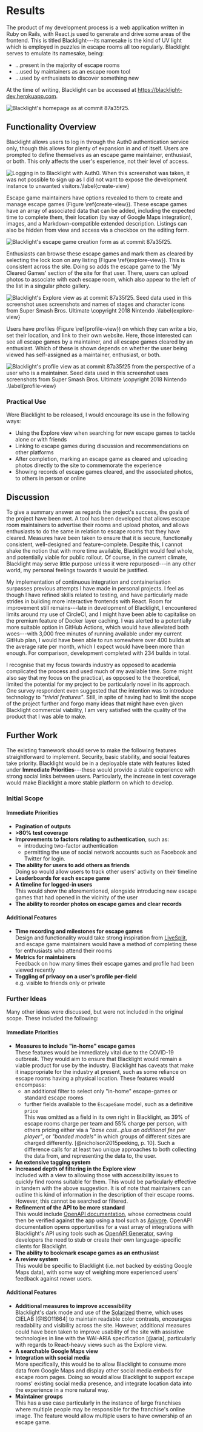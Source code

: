 # Results

<!--
The main results of your work should be presented, together with critical
discussion. The chapter should cover three things (although these would not be
used as section headings): 

Findings - present all the results (products, experimental findings, theories,
etc.) generated during the project. This may also include some off-topic
findings that were not expected, or which were side-effects of other
explorations.

Goals achieved - describes the degree to which the findings support the original
objectives laid out for the project. The goals may be partially or fully
achieved, or exceeded. An experimental project may prove, or disprove the
original thesis. A theoretical project may cover some or all of the example
cases. Note that reporting of failures to achieve goals is important since a
fundamental feature of the assessment procedures is that the processes (how you
went about your project) are often as important as the products of the project.

Further work - describes two things: firstly, new areas of investigation
prompted by developments in this project, and secondly parts of the current work
which were not completed due to time constraints and/or problems encountered.
-->

The product of my development process is a web application written in Ruby on
Rails, with React.js used to generate and drive some areas of the frontend. This
is titled Blacklight---its namesake is the kind of UV light which is employed in
puzzles in escape rooms all too regularly. Blacklight serves to emulate its
namesake, being:

- ...present in the majority of escape rooms
- ...used by maintainers as an escape room tool
- ...used by enthusiasts to discover something new

At the time of writing, Blacklight can be accessed at
https://blacklight-dev.herokuapp.com.

![Blacklight's homepage as at commit `87a35f25`.](blacklight-homepage.png)

## Functionality Overview

Blacklight allows users to log in through the Auth0 authentication service only,
though this allows for plenty of expansion in and of itself. Users are prompted
to define themselves as an escape game maintainer, enthusiast, or both. This
only affects the user's experience, not their level of access.

![Logging in to Blacklight with Auth0. When this screenshot was taken, it was
not possible to sign up as I did not want to expose the development instance to
unwanted visitors.\label{create-view}](blacklight-auth0.png)

Escape game maintainers have options revealed to them to create and manage
escape games (Figure \ref{create-view}). These escape games have an array of associated data that can be
added, including the expected time to complete them, their location (by way of
Google Maps integration), images, and a Markdown-compatible extended
description. Listings can also be hidden from view and access via a checkbox on
the editing form.

![Blacklight's escape game creation form as at commit `87a35f25`.](blacklight-create-escape-game.png)

Enthusiasts can browse these escape games and mark them as cleared by selecting
the lock icon on any listing (Figure \ref{explore-view}). This is consistent
across the site. Doing so adds the escape game to the 'My Cleared Games' section
of the site for that user. There, users can upload photos to associate with each
escape room, which also appear to the left of the list in a singular photo
gallery.

![Blacklight's Explore view as at commit `87a35f25`. Seed data used in this
screenshot uses screenshots and names of stages and character icons from *Super
Smash Bros. Ultimate* \copyright 2018 Nintendo
[^2].\label{explore-view}](blacklight-explore.png)

[^2]: Original Game: \copyright Nintendo / HAL Laboratory Inc.   
Characters: \copyright Nintendo / HAL Laboratory, Inc. / Pokémon. / Creatures
Inc. / GAME FREAK inc. / SHIGESATO ITOI / APE inc. / INTELLIGENT SYSTEMS /
Konami Digital Entertainment / SEGA / CAPCOM CO., LTD. / BANDAI NAMCO
Entertainment Inc. / MONOLITHSOFT / CAPCOM U.S.A., INC. / SQUARE ENIX CO., LTD.
/ ATLUS / Microsoft / SNK CORPORATION.

Users have profiles (Figure \ref{profile-view}) on which they can write a bio,
set their location, and link to their own website. Here, those interested can
see all escape games by a maintainer, and all escape games cleared by an
enthusiast. Which of these is shown depends on whether the user being viewed has
self-assigned as a maintainer, enthusiast, or both.

![Blacklight's profile view as at commit `87a35f25` from the perspective of a
user who is a maintainer. Seed data used in this screenshot uses screenshots
from *Super Smash Bros. Ultimate* \copyright 2018 Nintendo
[^2].\label{profile-view}](blacklight-profile.png)

### Practical Use

Were Blacklight to be released, I would encourage its use in the following ways:

- Using the Explore view when searching for new escape games to tackle alone or
  with friends
- Linking to escape games during discussion and recommendations on other
  platforms
- After completion, marking an escape game as cleared and uploading photos
  directly to the site to commemorate the experience
- Showing records of escape games cleared, and the associated photos, to others
  in person or online

## Discussion

To give a summary answer as regards the project's success, the goals of the
project have been met. A tool has been developed that allows escape room
maintainers to advertise their rooms and upload photos, and allows enthusiasts
to do the same in relation to escape rooms that they have cleared. Measures have
been taken to ensure that it is secure, functionally consistent, well-designed
and feature-complete. Despite this, I cannot shake the notion that with more
time available, Blacklight would feel whole, and potentially viable for public
rollout. Of course, in the current climate, Blacklight may serve little purpose
unless it were repurposed---in any other world, my personal feelings towards it
would be justified.

My implementation of continuous integration and containerisation surpasses
previous attempts I have made in personal projects. I feel as though I have
refined skills related to testing, and have particularly made strides in
building more interactive frontends with React. Room for improvement still
remains---late in development of Blacklight, I encountered limits around my use
of CircleCI, and I might have been able to capitalise on the premium feature of
Docker layer caching. I was alerted to a potentially more suitable option in
GitHub Actions, which would have alleviated both woes---with 3,000 free minutes
of running available under my current GitHub plan, I would have been able to run
somewhere over 400 builds at the average rate per month, which I expect would
have been more than enough. For comparison, development completed with 234
builds in total.

I recognise that my focus towards industry as opposed to academia complicated
the process and used much of my available time. Some might also say that my
focus on the practical, as opposed to the theoretical, limited the potential for
my project to be particularly novel in its approach. One survey respondent even
suggested that the intention was to introduce technology to *"trivial
features"*. Still, in spite of having had to limit the scope of the project
further and forgo many ideas that might have even given Blacklight commercial
viability, I am very satisfied with the quality of the product that I was able
to make.

## Further Work

The existing framework should serve to make the following features
straightforward to implement. Security, basic stability, and social features
take priority. Blacklight would be in a deployable state with features listed
under **Immediate Priorities**---these would provide a stable experience with
strong social links between users. Particularly, the increase in test coverage
would make Blacklight a more stable platform on which to develop.

### Initial Scope

#### Immediate Priorities

- **Pagination of outputs**
- **>80% test coverage**
- **Improvements to factors relating to authentication**, such as:
  - introducing two-factor authentication
  - permitting the use of social network accounts such as Facebook and Twitter
    for login.
- **The ability for users to add others as friends**   
  Doing so would allow users to track other users' activity on their timeline
- **Leaderboards for each escape game**
- **A timeline for logged-in users**   
  This would show the aforementioned, alongside introducing new escape games
  that had opened in the vicinity of the user
- **The ability to reorder photos on escape games and clear records**

#### Additional Features

- **Time recording and milestones for escape games**   
  Design and functionality would take strong inspiration from
  [LiveSplit](https://github.com/LiveSplit/LiveSplit), and escape game
  maintainers would have a method of completing these for enthusiasts who attend
  their rooms
- **Metrics for maintainers**   
  Feedback on how many times their escape games and
  profile had been viewed recently
- **Toggling of privacy on a user's profile per-field**   
  e.g. visible to friends only or private

### Further Ideas

Many other ideas were discussed, but were not included in the original scope.
These included the following:

#### Immediate Priorities

- **Measures to include "in-home" escape games**   
  These features would be immediately vital due to the COVID-19 outbreak. They
  would aim to ensure that Blacklight would remain a viable product for use by
  the industry. Blacklight has caveats that make it inappropriate for the
  industry at present, such as some reliance on escape rooms having a physical
  location. These features would encompass:
  - an additional filter to select only "in-home" escape-games or standard
    escape rooms
  - further fields available to the `EscapeGame` model, such as a definitive
    `price`   
    This was omitted as a field in its own right in Blacklight, as 39% of escape
    rooms charge per team and 55% charge per person, with others pricing either
    via a *"base cost...plus an additional fee per player"*, or *"banded
    models"* in which groups of different sizes are charged differently.
    [@nicholson2015peeking, p. 10]. Such a difference calls for at least two
    unique approaches to both collecting the data from, and representing the
    data to, the user.
- **An extensive tagging system** 
- **Increased depth of filtering in the Explore view**   
  Included with a view to allowing those with accessibility issues to quickly
  find rooms suitable for them. This would be particularly effective in tandem
  with the above suggestion. It is of note that maintainers can outline this
  kind of information in the description of their escape rooms. However, this
  cannot be searched or filtered.
- **Refinement of the API to be more standard**   
  This would include [OpenAPI documentation](https://swagger.io/specification/),
  whose correctness could then be verified against the app using a tool such as
  [Apivore](https://github.com/westfieldlabs/apivore). OpenAPI documentation
  opens opportunities for a vast array of integrations with Blacklight's API
  using tools such as [OpenAPI
  Generator](https://github.com/OpenAPITools/openapi-generator), saving
  developers the need to stub or create their own language-specific clients for
  Blacklight.
- **The ability to bookmark escape games as an enthusiast**
- **A review system**   
  This would be specific to Blacklight (i.e. not backed by existing Google
  Maps data), with some way of weighing more experienced users' feedback against
  newer users.

#### Additional Features

- **Additional measures to improve accessibility**   
  Blacklight's dark mode and use of the
  [Solarized](https://github.com/altercation/solarized) theme, which uses CIELAB
  [@ISO11664] to maintain readable color contrasts, encourages readability and
  visibility across the site. However, additional measures could have been taken
  to improve usability of the site with assistive technologies in line with the
  WAI-ARIA specification [@aria], particularly with regards to React-heavy views
  such as the Explore view.
- **A searchable Google Maps view**
- **Integration with social media**   
  More specifically, this would be to allow Blacklight to consume more data from
  Google Maps and display other social media embeds for escape room pages. Doing
  so would allow Blacklight to support escape rooms' existing social media
  presence, and integrate location data into the experience in a more natural
  way.
- **Maintainer groups**   
  This has a use case particularly in the instance of large franchises where
  multiple people may be responsible for the franchise's online image. The
  feature would allow multiple users to have ownership of an escape game.

